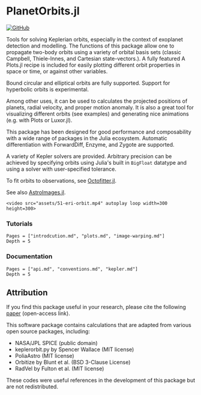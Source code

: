 
# PlanetOrbits.jl

[![GitHub](https://img.shields.io/badge/Code-GitHub-black.svg)](https://github.com/sefffal/PlanetOrbits.jl)


Tools for solving Keplerian orbits, especially in the context of exoplanet detection and modelling.
The functions of this package allow one to propagate two-body orbits using a variety of orbital basis sets (classic Campbell, Thiele-Innes, and Cartesian state-vectors.).
A fully featured A Plots.jl recipe is included for easily plotting different orbit properties in space or time, or against other variables.

Bound circular and elliptical orbits are fully supported. Support for hyperbolic orbits is experimental.

Among other uses, it can be used to calculates the projected positions of planets, radial velocity, and proper motion anomaly.
It is also a great tool for visualizing different orbits (see examples) and generating nice animations (e.g. with Plots or Luxor.jl).

This package has been designed for good performance and composability with a wide range of packages in the Julia ecosystem.
Automatic differentiation with ForwardDiff, Enzyme, and Zygote are supported. 

A variety of Kepler solvers are provided. Arbitrary precision can be achieved by specifying orbits using Julia's built in `BigFloat` datatype and using a solver with user-specified tolerance.

To fit orbits to observations, see [Octofitter.jl](https://github.com/sefffal/Octofitter.jl).

See also [AstroImages.jl](https://github.com/JuliaAstro/AstroImages.jl).

```@raw html
<video src="assets/51-eri-orbit.mp4" autoplay loop width=300 height=300>
```


### Tutorials
```@contents
Pages = ["introdcution.md", "plots.md", "image-warping.md"]
Depth = 5
```

### Documentation
```@contents
Pages = ["api.md", "conventions.md", "kepler.md"]
Depth = 5
```


## Attribution

If you find this package useful in your research, please cite the following [paper](https://dx.doi.org/10.3847/1538-3881/acf5cc) (open-access link).


This software package contains calculations that are adapted from various open source packages, including:
* NASA/JPL SPICE (public domain)
* keplerorbit.py by Spencer Wallace (MIT license)
* PoliaAstro (MIT license)
* Orbitize by Blunt et al. (BSD 3-Clause License)
* RadVel by Fulton et al. (MIT license)

These codes were useful references in the development of this package but are not redistributed.